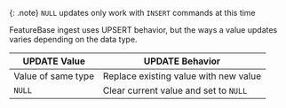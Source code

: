 {: .note}
`NULL` updates only work with `INSERT` commands at this time

FeatureBase ingest uses UPSERT behavior, but the ways a value updates varies depending on the data type.

| UPDATE Value | UPDATE Behavior |
|---|---|
| Value of same type | Replace existing value with new value |
| `NULL` | Clear current value and set to `NULL`  |